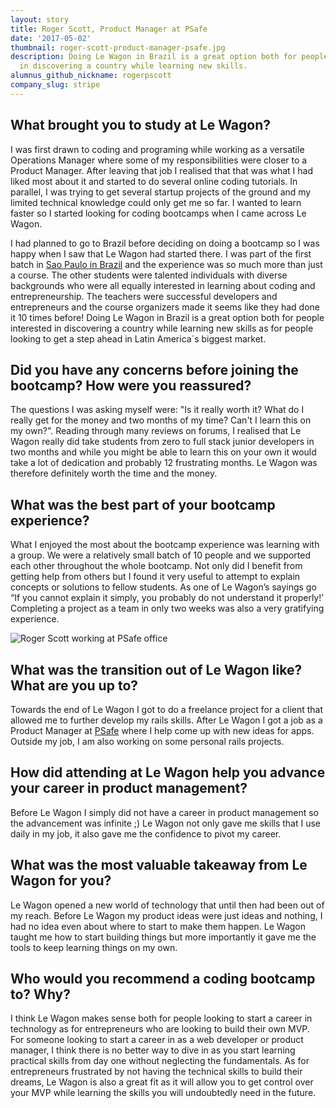 ```yaml
---
layout: story
title: Roger Scott, Product Manager at PSafe
date: '2017-05-02'
thumbnail: roger-scott-product-manager-psafe.jpg
description: Doing Le Wagon in Brazil is a great option both for people interested
  in discovering a country while learning new skills.
alumnus_github_nickname: rogerpscott
company_slug: stripe
---
```


## What brought you to study at Le Wagon?

I was first drawn to coding and programing while working as a versatile Operations Manager where some of my responsibilities were closer to a Product Manager. After leaving that job I realised that that was what I had liked most about it and started to do several online coding tutorials. In parallel, I was trying to get several startup projects of the ground and my limited technical knowledge could only get me so far. I wanted to learn faster so I started looking for coding bootcamps when I came across Le Wagon.

I had planned to go to Brazil before deciding on doing a bootcamp so I was happy when I saw that Le Wagon had started there. I was part of the first batch in [Sao Paulo in Brazil](https://www.lewagon.com/sao-paulo) and the experience was so much more than just a course. The other students were talented individuals with diverse backgrounds who were all equally interested in learning about coding and entrepreneurship. The teachers were successful developers and entrepreneurs and the course organizers made it seems like they had done it 10 times before! Doing Le Wagon in Brazil is a great option both for people interested in discovering a country while learning new skills as for people looking to get a step ahead in Latin America´s biggest market.

## Did you have any concerns before joining the bootcamp? How were you reassured?

The questions I was asking myself were: "Is it really worth it? What do I really get for the money and two months of my time? Can't I learn this on my own?". Reading through many reviews on forums, I realised that Le Wagon really did take students from zero to full stack junior developers in two months and while you might be able to learn this on your own it would take a lot of dedication and probably 12 frustrating months. Le Wagon was therefore definitely worth the time and the money.

## What was the best part of your bootcamp experience?

What I enjoyed the most about the bootcamp experience was learning with a group. We were a relatively small batch of 10 people and we supported each other throughout the whole bootcamp. Not only did I benefit from getting help from others but I found it very useful to attempt to explain concepts or solutions to fellow students. As one of Le Wagon’s sayings go “If you cannot explain it simply, you probably do not understand it properly!’ Completing a project as a team in only two weeks was also a very gratifying experience.

<p><img src="https://raw.githubusercontent.com/lewagon/www-images/master/testimonials/rogerscott/rogerscott-2.jpg" alt="Roger Scott working at PSafe office"></p>

## What was the transition out of Le Wagon like? What are you up to?

Towards the end of Le Wagon I got to do a freelance project for a client that allowed me to further develop my rails skills. After Le Wagon I got a job as a Product Manager at [PSafe](http://www.psafe.com/en/) where I help come up with new ideas for apps. Outside my job, I am also working on some personal rails projects.

## How did attending at Le Wagon help you advance your career in product management?

Before Le Wagon I simply did not have a career in product management so the advancement was infinite ;) Le Wagon not only gave me skills that I use daily in my job, it also gave me the confidence to pivot my career.

## What was the most valuable takeaway from Le Wagon for you?

Le Wagon opened a new world of technology that until then had been out of my reach. Before Le Wagon my product ideas were just ideas and nothing, I had no idea even about where to start to make them happen. Le Wagon taught me how to start building things but more importantly it gave me the tools to keep learning things on my own.

## Who would you recommend a coding bootcamp to? Why?

I think Le Wagon makes sense both for people looking to start a career in technology as for entrepreneurs who are looking to build their own MVP. For someone looking to start a career in as a web developer or product manager, I think there is no better way to dive in as you start learning practical skills from day one without neglecting the fundamentals. As for entrepreneurs frustrated by not having the technical skills to build their dreams, Le Wagon is also a great fit as it will allow you to get control over your MVP while learning the skills you will undoubtedly need in the future.
